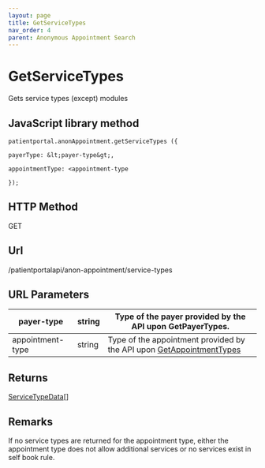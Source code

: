 ```yaml
---
layout: page
title: GetServiceTypes
nav_order: 4
parent: Anonymous Appointment Search
---
```


# GetServiceTypesGets service types (except) modules## JavaScript library method```patientportal.anonAppointment.getServiceTypes ({payerType: &lt;payer-type&gt;,appointmentType: <appointment-type});```## HTTP MethodGET## ****Url****/patientportalapi/anon-appointment/service-types## URL Parameters| payer-type | string | Type of the payer provided by the API upon GetPayerTypes. || --- | --- | --- || appointment-type | string | Type of the appointment provided by the API upon [GetAppointmentTypes](#_GetAppointmentTypes) |## Returns[ServiceTypeData](#_ServiceTypeData)\[\]## RemarksIf no service types are returned for the appointment type, either the appointment type does not allow additional services or no services exist in self book rule.